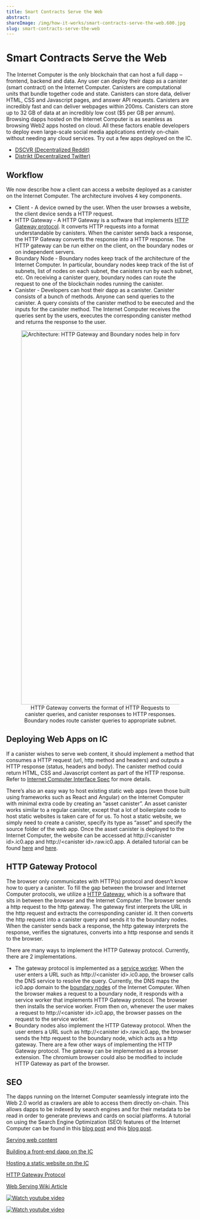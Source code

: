 ```yaml
---
title: Smart Contracts Serve the Web
abstract:
shareImage: /img/how-it-works/smart-contracts-serve-the-web.600.jpg
slug: smart-contracts-serve-the-web
---
```


# Smart Contracts Serve the Web

The Internet Computer is the only blockchain that can host a full dapp – frontend, backend and data. Any user can deploy their dapp as a canister (smart contract) on the Internet Computer. Canisters are computational units that bundle together code and state. Canisters can store data, deliver HTML, CSS and Javascript pages, and answer API requests. Canisters are incredibly fast and can deliver webpages within 200ms. Canisters can store up to 32 GB of data at an incredibly low cost ($5 per GB per annum). Browsing dapps hosted on the Internet Computer is as seamless as browsing Web2 apps hosted on cloud. All these factors enable developers to deploy even large-scale social media applications entirely on-chain without needing any cloud services. Try out a few apps deployed on the IC.

- [DSCVR (Decentralized Reddit)](https://dscvr.one)
- [Distrikt (Decentralized Twitter)](https://az5sd-cqaaa-aaaae-aaarq-cai.ic0.app/)

## Workflow

We now describe how a client can access a website deployed as a canister on the Internet Computer. The architecture involves 4 key components.

- Client - A device owned by the user. When the user browses a website, the client device sends a HTTP request.
- HTTP Gateway - A HTTP Gateway is a software that implements [HTTP Gateway protocol](/docs/current/references/ic-interface-spec/#http-gateway). It converts HTTP requests into a format understandable by canisters. When the canister sends back a response, the HTTP Gateway converts the response into a HTTP response. The HTTP gateway can be run either on the client, on the boundary nodes or on independent servers.
- Boundary Node - Boundary nodes keep track of the architecture of the Internet Computer. In particular, boundary nodes keep track of the list of subnets, list of nodes on each subnet, the canisters run by each subnet, etc. On receiving a canister query, boundary nodes can route the request to one of the blockchain nodes running the canister.
- Canister - Developers can host their dapp as a canister. Canister consists of a bunch of methods. Anyone can send queries to the canister. A query consists of the canister method to be executed and the inputs for the canister method. The Internet Computer receives the queries sent by the users, executes the corresponding canister method and returns the response to the user.

<figure>
<img src="/img/how-it-works/web_access.png" alt="Architecture: HTTP Gateway and Boundary nodes help in forwarding HTTP Request to canisters" title="HTTP Gateway converts the format of messages and Boundary nodes route the message to appropriate subnet" align="center" style="width:1000px">
<figcaption align="center">
HTTP Gateway converts the format of HTTP Requests to canister queries, and canister responses to HTTP responses.<br>
Boundary nodes route canister queries to appropriate subnet.
</figcaption>
</figure>

<!-- After a developer deploys an app as a canister, he gets the canister id of the created canister. Any user can then access the website for the app at a URL of the form http://\<canister id\>.ic0.app or http://\<canister id\>.raw.ic0.app. When the user enters the above URL on his browser, the browser contacts DNS service, which resolves the ic0.app domain to an IP address of a boundary node. The browser then makes a HTTP request to the boundary node.  -->

## Deploying Web Apps on IC

If a canister wishes to serve web content, it should implement a method that consumes a HTTP request (url, http method and headers) and outputs a HTTP response (status, headers and body). The canister method could return HTML, CSS and Javascript content as part of the HTTP response. Refer to [Internet Computer Interface Spec](/docs/current/references/ic-interface-spec/#ic-http_request) for more details.

There’s also an easy way to host existing static web apps (even those built using frameworks such as React and Angular) on the Internet Computer with minimal extra code by creating an “asset canister”. An asset canister works similar to a regular canister, except that a lot of boilerplate code to host static websites is taken care of for us. To host a static website, we simply need to create a canister, specify its type as “asset” and specify the source folder of the web app. Once the asset canister is deployed to the Internet Computer, the website can be accessed at http://\<canister id\>.ic0.app and http://\<canister id\>.raw.ic0.app. A detailed tutorial can be found [here](https://www.youtube.com/watch?v=JAQ1dkFvfPI) and [here](/docs/current/samples/host-a-website/).

## HTTP Gateway Protocol

The browser only communicates with HTTP(s) protocol and doesn’t know how to query a canister. To fill the gap between the browser and Internet Computer protocols, we utilize a [HTTP Gateway](/docs/current/references/ic-interface-spec/#http-gateway), which is a software that sits in between the browser and the Internet Computer. The browser sends a http request to the http gateway. The gateway first interprets the URL in the http request and extracts the corresponding canister id. It then converts the http request into a canister query and sends it to the boundary nodes. When the canister sends back a response, the http gateway interprets the response, verifies the signatures, converts into a http response and sends it to the browser.

There are many ways to implement the HTTP Gateway protocol. Currently, there are 2 implementations.

- The gateway protocol is implemented as a [service worker](https://web.dev/learn/pwa/service-workers/). When the user enters a URL such as http://\<canister id\>.ic0.app, the browser calls the DNS service to resolve the query. Currently, the DNS maps the ic0.app domain to the [boundary nodes](/how-it-works/boundary-nodes/) of the Internet Computer. When the browser makes a request to a boundary node, it responds with a service worker that implements HTTP Gateway protocol. The browser then installs the service worker. From then on, whenever the user makes a request to http://\<canister id\>.ic0.app, the browser passes on the request to the service worker.
- Boundary nodes also implement the HTTP Gateway protocol. When the user enters a URL such as http://\<canister id\>.raw.ic0.app, the browser sends the http request to the boundary node, which acts as a http gateway.
  There are a few other ways of implementing the HTTP Gateway protocol. The gateway can be implemented as a browser extension. The chromium browser could also be modified to include HTTP Gateway as part of the browser.

## SEO

The dapps running on the Internet Computer seamlessly integrate into the Web 2.0 world as crawlers are able to access them directly on-chain. This allows dapps to be indexed by search engines and for their metadata to be read in order to generate previews and cards on social platforms. A tutorial on using the Search Engine Optimization (SEO) features of the Internet Computer can be found in this [blog post](https://medium.com/dfinity/how-to-configure-dapps-for-social-platform-previews-and-seo-62a55ee63d33) and this [blog post](https://medium.com/dfinity/seo-support-for-100-on-chain-websites-built-on-the-internet-computer-19c951d73853).

[Serving web content](/capabilities/serve-web-content/)

[Building a front-end dapp on the IC](https://medium.com/dfinity/building-a-front-end-dapp-on-the-internet-computer-55985f0a595b)

[Hosting a static website on the IC](/docs/current/samples/host-a-website/)

[HTTP Gateway Protocol](/docs/current/references/ic-interface-spec/#http-gateway)

[Web Serving Wiki Article](https://wiki.internetcomputer.org/wiki/Web_Serving)

[![Watch youtube video](https://i.ytimg.com/vi/JAQ1dkFvfPI/maxresdefault.jpg)](https://www.youtube.com/watch?v=JAQ1dkFvfPI)

[![Watch youtube video](https://i.ytimg.com/vi/b_nc6yx5_DQ/maxresdefault.jpg)](https://www.youtube.com/watch?v=b_nc6yx5_DQ)
